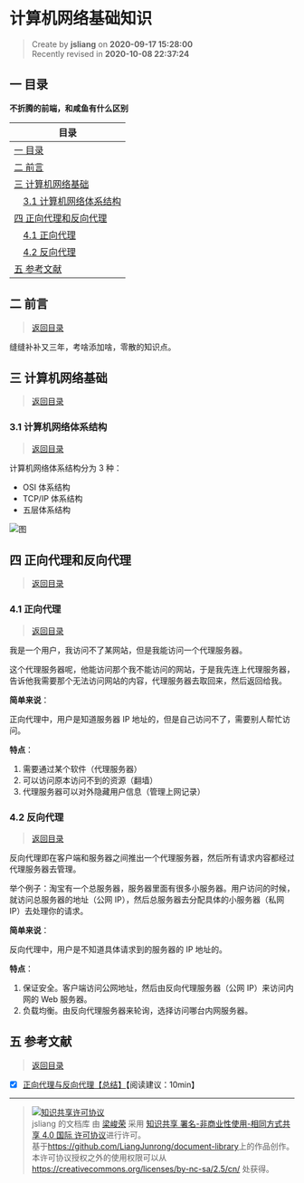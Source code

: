 计算机网络基础知识
===

> Create by **jsliang** on **2020-09-17 15:28:00**  
> Recently revised in **2020-10-08 22:37:24**

<!-- 目录开始 -->
## <a name="chapter-one" id="chapter-one"></a>一 目录

**不折腾的前端，和咸鱼有什么区别**

| 目录 |
| --- |
| [一 目录](#chapter-one) |
| <a name="catalog-chapter-two" id="catalog-chapter-two"></a>[二 前言](#chapter-two) |
| <a name="catalog-chapter-three" id="catalog-chapter-three"></a>[三 计算机网络基础](#chapter-three) |
| &emsp;[3.1 计算机网络体系结构](#chapter-three-one) |
| <a name="catalog-chapter-four" id="catalog-chapter-four"></a>[四 正向代理和反向代理](#chapter-four) |
| &emsp;[4.1 正向代理](#chapter-four-one) |
| &emsp;[4.2 反向代理](#chapter-four-two) |
| <a name="catalog-chapter-five" id="catalog-chapter-five"></a>[五 参考文献](#chapter-five) |
<!-- 目录结束 -->

## <a name="chapter-two" id="chapter-two"></a>二 前言

> [返回目录](#chapter-one)

缝缝补补又三年，考啥添加啥，零散的知识点。

## <a name="chapter-three" id="chapter-three"></a>三 计算机网络基础

> [返回目录](#chapter-one)

### <a name="chapter-three-one" id="chapter-three-one"></a>3.1 计算机网络体系结构

> [返回目录](#chapter-one)

计算机网络体系结构分为 3 种：

* OSI 体系结构
* TCP/IP 体系结构
* 五层体系结构

![图](https://user-gold-cdn.xitu.io/2018/4/19/162db5e913e9edfe?imageView2/0/w/1280/h/960/format/webp/ignore-error/1)

## <a name="chapter-four" id="chapter-four"></a>四 正向代理和反向代理

> [返回目录](#chapter-one)

### <a name="chapter-four-one" id="chapter-four-one"></a>4.1 正向代理

> [返回目录](#chapter-one)

我是一个用户，我访问不了某网站，但是我能访问一个代理服务器。

这个代理服务器呢，他能访问那个我不能访问的网站，于是我先连上代理服务器，告诉他我需要那个无法访问网站的内容，代理服务器去取回来，然后返回给我。

**简单来说**：

正向代理中，用户是知道服务器 IP 地址的，但是自己访问不了，需要别人帮忙访问。

**特点**：

1. 需要通过某个软件（代理服务器）
2. 可以访问原本访问不到的资源（翻墙）
3. 代理服务器可以对外隐藏用户信息（管理上网记录）

### <a name="chapter-four-two" id="chapter-four-two"></a>4.2 反向代理

> [返回目录](#chapter-one)

反向代理即在客户端和服务器之间推出一个代理服务器，然后所有请求内容都经过代理服务器去管理。

举个例子：淘宝有一个总服务器，服务器里面有很多小服务器。用户访问的时候，就访问总服务器的地址（公网 IP），然后总服务器去分配具体的小服务器（私网 IP）去处理你的请求。

**简单来说**：

反向代理中，用户是不知道具体请求到的服务器的 IP 地址的。

**特点**：

1. 保证安全。客户端访问公网地址，然后由反向代理服务器（公网 IP）来访问内网的 Web 服务器。
2. 负载均衡。由反向代理服务器来轮询，选择访问哪台内网服务器。

## <a name="chapter-five" id="chapter-five"></a>五 参考文献

> [返回目录](#chapter-one)

* [x] [正向代理与反向代理【总结】](https://www.cnblogs.com/Anker/p/6056540.html)【阅读建议：10min】

---

> <a rel="license" href="http://creativecommons.org/licenses/by-nc-sa/4.0/"><img alt="知识共享许可协议" style="border-width:0" src="https://i.creativecommons.org/l/by-nc-sa/4.0/88x31.png" /></a><br /><span xmlns:dct="http://purl.org/dc/terms/" property="dct:title">jsliang 的文档库</span> 由 <a xmlns:cc="http://creativecommons.org/ns#" href="https://github.com/LiangJunrong/document-library" property="cc:attributionName" rel="cc:attributionURL">梁峻荣</a> 采用 <a rel="license" href="http://creativecommons.org/licenses/by-nc-sa/4.0/">知识共享 署名-非商业性使用-相同方式共享 4.0 国际 许可协议</a>进行许可。<br />基于<a xmlns:dct="http://purl.org/dc/terms/" href="https://github.com/LiangJunrong/document-library" rel="dct:source">https://github.com/LiangJunrong/document-library</a>上的作品创作。<br />本许可协议授权之外的使用权限可以从 <a xmlns:cc="http://creativecommons.org/ns#" href="https://creativecommons.org/licenses/by-nc-sa/2.5/cn/" rel="cc:morePermissions">https://creativecommons.org/licenses/by-nc-sa/2.5/cn/</a> 处获得。
